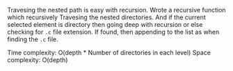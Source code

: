 Travesing the nested path is easy with recursion. Wrote a recursive function which recursively Travesing the nested directories. And if the current selected element is directory then going deep with recursion or else checking for `.c` file extension.
If found, then appending to the list as when finding the `.c` file.

Time complexity: O(depth * Number of directories in each level)
Space complexity: O(depth)